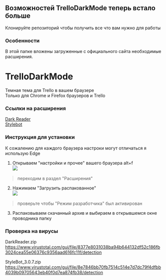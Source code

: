 ## Возможностей TrelloDarkMode теперь встало больше
Клонируйте репозиторий чтобы получить все что вам нужно для работы

### Особенности
В этой папке вложены загруженные с официального сайта необходимые расширения.

# TrelloDarkMode
Темная тема для Trello в вашем браузере  
Только для Chrome и Firefox браузеров и Trello

### Ссылки на расширения

[Dark Reader](https://chrome.google.com/webstore/detail/dark-reader/eimadpbcbfnmbkopoojfekhnkhdbieeh?hl=ru)  
[Stylebot](https://chrome.google.com/webstore/detail/stylebot/oiaejidbmkiecgbjeifoejpgmdaleoha)

### Инструкция для установки

К сожалению для каждого браузера настроки могут отличаться я использую Edge  

1. Открываем "настройки и прочее" вашего браузера alt+f  
![](https://i.ibb.co/gSWvBdP/Group-7.png)
>переходим в раздел "Расширения"
2. Нажимаем "Загрузить распакованное"  
![](https://i.ibb.co/7bHCn6F/Group-8.png)
>проверьте чтобы "Режим разработчика" был активирован
3. Распаковываем скачанный архив и выбираем в открывшемся окне проводника папку

### Проверка на вирусы
DarkReader.zip  
https://www.virustotal.com/gui/file/8377e8031038ba94b644132df52c186fb3024cea55e06376c9356aad616fc11f/detection

StyleBot_3.0.7.zip  
https://www.virustotal.com/gui/file/8e7846bb70fb7514c514e7d7dc79f4dfbb4039b09705643eb40f0d7ea874fb38/detection

